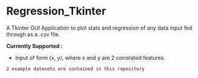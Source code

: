 # Regression_Tkinter
A Tkinter GUI Application to plot stats and regression of any data input fed through as a .csv file.

**Currently Supported :**
- Input of form (x, y), where x and y are 2 correlated features.

```2 example datasets are contained in this repository```
